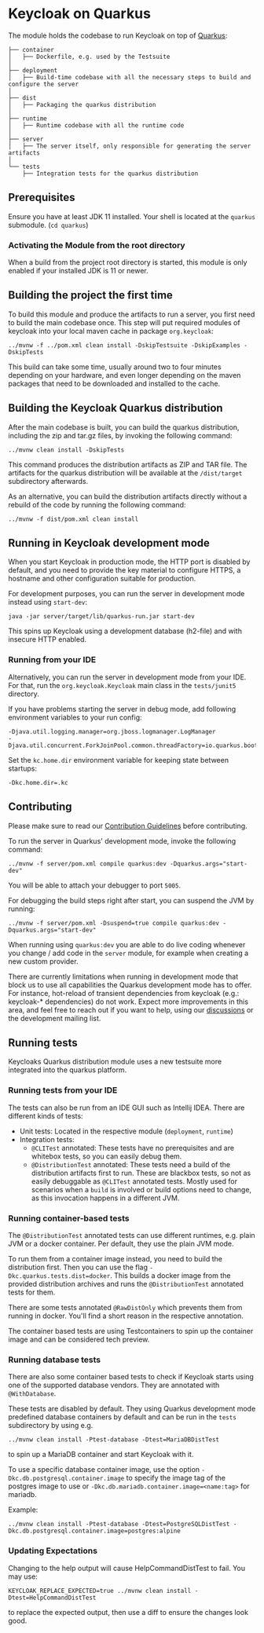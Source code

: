 # Keycloak on Quarkus

The module holds the codebase to run Keycloak on top of [Quarkus](https://quarkus.io/):

```
├── container
│   ├── Dockerfile, e.g. used by the Testsuite
│
├── deployment
│   ├── Build-time codebase with all the necessary steps to build and configure the server
│
├── dist
│   ├── Packaging the quarkus distribution
│
├── runtime
│   ├── Runtime codebase with all the runtime code
│
├── server
│   ├── The server itself, only responsible for generating the server artifacts
│
└── tests
    ├── Integration tests for the quarkus distribution
``` 

## Prerequisites
Ensure you have at least JDK 11 installed.
Your shell is located at the `quarkus` submodule. (`cd quarkus`)

### Activating the Module from the root directory
When a build from the project root directory is started, this module is only enabled if your installed JDK is 11 or newer. 

## Building the project the first time

To build this module and produce the artifacts to run a server, you first need to build the main codebase once. This step will put required modules of keycloak into your local maven cache in package `org.keycloak`:

    ../mvnw -f ../pom.xml clean install -DskipTestsuite -DskipExamples -DskipTests

This build can take some time, usually around two to four minutes depending on your hardware, and even longer depending on the maven packages that need to be downloaded and installed to the cache.

## Building the Keycloak Quarkus distribution

After the main codebase is built, you can build the quarkus distribution, including the zip and tar.gz files, by invoking the following command:
    
    ../mvnw clean install -DskipTests

This command produces the distribution artifacts as ZIP and TAR file. The artifacts for the quarkus distribution will be available at the `/dist/target` subdirectory afterwards.

As an alternative, you can build the distribution artifacts directly without a rebuild of the code by running the following command:

    ../mvnw -f dist/pom.xml clean install

## Running in Keycloak development mode
When you start Keycloak in production mode, the HTTP port is disabled by default, and you need to provide the key material to configure HTTPS, a hostname and other configuration suitable for production. 

For development purposes, you can run the server in development mode instead using `start-dev`:

    java -jar server/target/lib/quarkus-run.jar start-dev

This spins up Keycloak using a development database (h2-file) and with insecure HTTP enabled.

### Running from your IDE
Alternatively, you can run the server in development mode from your IDE. For that, run the `org.keycloak.Keycloak` main class in the `tests/junit5` directory.

If you have problems starting the server in debug mode, add following environment variables to your run config:

    -Djava.util.logging.manager=org.jboss.logmanager.LogManager
    -Djava.util.concurrent.ForkJoinPool.common.threadFactory=io.quarkus.bootstrap.forkjoin.QuarkusForkJoinWorkerThreadFactory

Set the `kc.home.dir` environment variable for keeping state between startups:
    
    -Dkc.home.dir=.kc 

## Contributing
Please make sure to read our [Contribution Guidelines](../CONTRIBUTING.md) before contributing.

To run the server in Quarkus' development mode, invoke the following command:

    ../mvnw -f server/pom.xml compile quarkus:dev -Dquarkus.args="start-dev"

You will be able to attach your debugger to port `5005`.

For debugging the build steps right after start, you can suspend the JVM by running:

    ../mvnw -f server/pom.xml -Dsuspend=true compile quarkus:dev -Dquarkus.args="start-dev"

When running using `quarkus:dev` you are able to do live coding whenever you change / add code in the `server` module, for example when creating a new custom provider.

There are currently limitations when running in development mode that block us to use all capabilities the Quarkus development mode has to offer. For instance, hot-reload of transient dependencies from keycloak (e.g.: keycloak-* dependencies) do not work. Expect more improvements in this area, and feel free to reach out if you want to help, using our [discussions](https://github.com/keycloak/keycloak/discussions/categories/keycloak-x-quarkus-distribution) or the development mailing list.

## Running tests
Keycloaks Quarkus distribution module uses a new testsuite more integrated into the quarkus platform.

### Running tests from your IDE
The tests can also be run from an IDE GUI such as Intellij IDEA. There are different kinds of tests:
* Unit tests: Located in the respective module (`deployment`, `runtime`)
* Integration tests:
  * `@CLITest` annotated: These tests have no prerequisites and are whitebox tests, so you can easily debug them.
  * `@DistributionTest` annotated: These tests need a build of the distribution artifacts first to run. These are blackbox tests, so not as easily debuggable as `@CLITest` annotated tests. Mostly used for scenarios when a `build` is involved or build options need to change, as this invocation happens in a different JVM.

### Running container-based tests
The `@DistributionTest` annotated tests can use different runtimes, e.g. plain JVM or a docker container. Per default, they use the plain JVM mode. 

To run them from a container image instead, you need to build the distribution first. Then you can use the flag `-Dkc.quarkus.tests.dist=docker`. This builds a docker image from the provided distribution archives and runs the `@DistributionTest` annotated tests for them.

There are some tests annotated `@RawDistOnly` which prevents them from running in docker. You'll find a short reason in the respective annotation.

The container based tests are using Testcontainers to spin up the container image and can be considered tech preview.

### Running database tests
There are also some container based tests to check if Keycloak starts using one of the supported database vendors. They are annotated with `@WithDatabase`. 

These tests are disabled by default. They using Quarkus development mode predefined database containers by default and can be run in the `tests` subdirectory by using e.g. 

    ../mvnw clean install -Ptest-database -Dtest=MariaDBDistTest

to spin up a MariaDB container and start Keycloak with it.

To use a specific database container image, use the option `-Dkc.db.postgresql.container.image` to specify the image tag of the postgres image to use or `-Dkc.db.mariadb.container.image=<name:tag>` for mariadb.

Example:

    ../mvnw clean install -Ptest-database -Dtest=PostgreSQLDistTest -Dkc.db.postgresql.container.image=postgres:alpine
    
### Updating Expectations

Changing to the help output will cause HelpCommandDistTest to fail. You may use:

    KEYCLOAK_REPLACE_EXPECTED=true ../mvnw clean install -Dtest=HelpCommandDistTest 

to replace the expected output, then use a diff to ensure the changes look good.
